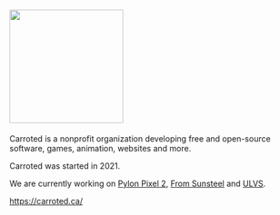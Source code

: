 # [<img src="https://www.carroted.ca/media/logo.svg" width="200px" />](https://carroted.ca)
Carroted is a nonprofit organization developing free and open-source software, games, animation, websites and more.

Carroted was started in 2021.

We are currently working on [Pylon Pixel 2](https://carroted.ca/pylon-pixel-2), [From Sunsteel](https://github.com/Carroted/FromSunsteel) and [ULVS](https://github.com/Carroted/ulvs-graphics).

https://carroted.ca/
